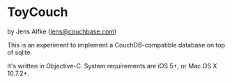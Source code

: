# ToyCouch #

by Jens Alfke (jens@couchbase.com)

This is an experiment to implement a CouchDB-compatible database on top of sqlite.

It's written in Objective-C.
System requirements are iOS 5+, or Mac OS X 10.7.2+.
